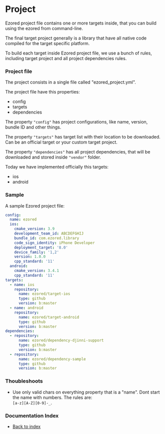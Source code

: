 # Project

Ezored project file contains one or more targets inside, that you can build using the ezored from command-line.
 
The final target project generally is a library that have all native code compiled for the target specific platform.

To build each target inside Ezored project file, we use a bunch of rules, including target project and all project dependencies rules.

### Project file

The project consists in a single file called "ezored_project.yml".  

The project file have this properties:  

- config
- targets
- dependencies

The property `"config"` has project configurations, like name, version, bundle ID and other things.

The property `"targets"` has target list with their location to be downloaded. Can be an official target or your custom target project.

The property `"dependencies"` has all project dependencies, that will be downloaded and stored inside `"vendor"` folder.

Today we have implemented officially this targets:

- ios
- android

### Sample

A sample Ezored project file:

```yaml
config:
  name: ezored
  ios:
    cmake_version: 3.9
    development_team_id: ABCDEFGHIJ
    bundle_id: com.ezored.library
    code_sign_identity: iPhone Developer
    deployment_target: '8.0'
    device_family: '1,2'
    version: 1.0.0
    cpp_standard: '11'
  android:
    cmake_version: 3.4.1
    cpp_standard: '11'
targets:
  - name: ios
    repository:
      name: ezored/target-ios
      type: github
      version: b:master
  - name: android
    repository:
      name: ezored/target-android
      type: github
      version: b:master
dependencies:
  - repository:
      name: ezored/dependency-djinni-support
      type: github
      version: b:master
  - repository:
      name: ezored/dependency-sample
      type: github
      version: b:master
```

### Thoubleshoots

- Use only valid chars on everything property that is a "name". Dont start the name with numbers. The rules are:  
`[a-z][A-Z][0-9]-_`. 

### Documentation Index

- [Back to index](GET-STARTED.md)
